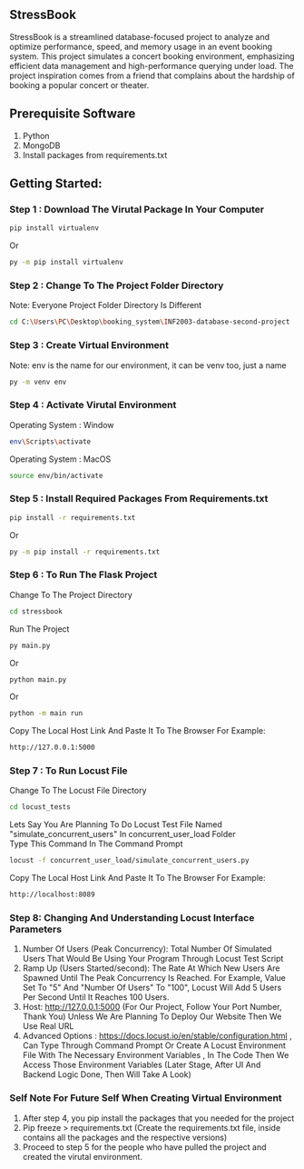 ## StressBook
StressBook is a streamlined database-focused project to analyze and optimize performance, speed, and memory usage in an event booking system. This project simulates a concert booking environment, emphasizing efficient data management and high-performance querying under load. The project inspiration comes from a friend that complains about the hardship of booking a popular concert or theater.  

## Prerequisite Software
1. Python
2. MongoDB
3. Install packages from requirements.txt

## Getting Started:
### Step 1 : Download The Virutal Package In Your Computer
```bash
pip install virtualenv
```
Or
```bash
py -m pip install virtualenv
```

### Step 2 : Change To The Project Folder Directory 
Note: Everyone Project Folder Directory Is Different
```bash
cd C:\Users\PC\Desktop\booking_system\INF2003-database-second-project
```

### Step 3 : Create Virtual Environment 
Note: env is the name for our environment, it can be venv too, just a name
```bash
py -m venv env 
```

### Step 4 : Activate Virutal Environment 
Operating System : Window
```bash
env\Scripts\activate
```
Operating System : MacOS
```bash
source env/bin/activate
```

### Step 5 : Install Required Packages From Requirements.txt

```bash
pip install -r requirements.txt
```
Or
```bash
py -m pip install -r requirements.txt
````

### Step 6 : To Run The Flask Project
Change To The Project Directory
```bash
cd stressbook
```
Run The Project
``` bash
py main.py
```
Or
```bash
python main.py
```
Or
```bash
python -m main run
```

Copy The Local Host Link And Paste It To The Browser For Example:
```bash
http://127.0.0.1:5000
```
### Step 7 : To Run Locust File
Change To The Locust File Directory 
```bash
cd locust_tests
```
Lets Say You Are Planning To Do Locust Test File Named "simulate_concurrent_users" In concurrent_user_load Folder
<br>
Type This Command In The Command Prompt
```bash
locust -f concurrent_user_load/simulate_concurrent_users.py
```
Copy The Local Host Link And Paste It To The Browser For Example:
```bash
http://localhost:8089
```

### Step 8: Changing And Understanding Locust Interface Parameters
1. Number Of Users (Peak Concurrency): Total Number Of Simulated Users That Would Be Using Your Program Through Locust Test Script
2. Ramp Up (Users Started/second): The Rate At Which New Users Are Spawned Until The Peak Concurrency Is Reached. For Example, Value Set To "5" And "Number Of Users" To "100", Locust Will Add 5 Users Per Second Until It Reaches 100 Users.
3. Host: http://127.0.0.1:5000 (For Our Project, Follow Your Port Number, Thank You) Unless We Are Planning To Deploy Our Website Then We Use Real URL
4. Advanced Options : https://docs.locust.io/en/stable/configuration.html , Can Type Through Command Prompt Or Create A Locust Environment File With The Necessary Environment Variables , In The Code Then We Access Those Environment Variables (Later Stage, After UI And Backend Logic Done, Then Will Take A Look)
### Self Note For Future Self When Creating Virtual Environment
1. After step 4, you pip install the packages that you needed for the project
2. Pip freeze > requirements.txt (Create the requirements.txt file, inside contains all the packages and the respective versions)
3. Proceed to step 5 for the people who have pulled the project and created the virutal environment.
